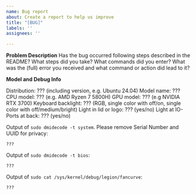 ```yaml
---
name: Bug report
about: Create a report to help us improve
title: "[BUG]"
labels: ''
assignees: ''

---
```


**Problem Description**
<Please describe your problem here>
Has the bug occurred following steps described in the README?
What steps did you take?
What commands did you enter?
What was the (full) error you received and what command or action did lead to it?

**Model and Debug Info**

Distribution: ??? (including version, e.g. Ubuntu 24.04)
Model name: ???
CPU model: ??? (e.g. AMD Ryzen 7 5800H)
GPU model: ??? (e.g NVIDIA RTX 3700)
Keyboard backlight: ??? (RGB, single color with off/on, single color with off/medium/bright)
Light in lid or logo: ??? (yes/no)
Light at IO-Ports at back: ??? (yes/no)

Output of `sudo dmidecode -t system`. Please remove Serial Number and UUID for privacy:
```text
???
```

Output of `sudo dmidecode -t bios`:
```text
???
```

Output of `sudo cat /sys/kernel/debug/legion/fancurve`:
```text
???
```
